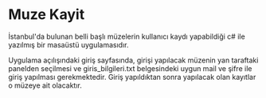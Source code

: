 # Muze Kayit
İstanbul'da bulunan belli başlı müzelerin kullanıcı kaydı yapabildiği c# ile yazılmış bir masaüstü uygulamasıdır.

Uygulama açılışındaki giriş sayfasında, girişi yapılacak müzenin yan taraftaki panelden seçilmesi ve giris_bilgileri.txt belgesindeki uygun mail ve şifre ile giriş yapılması gerekmektedir. Giriş yapıldıktan sonra yapılacak olan kayıtlar o müzeye ait olacaktır.
